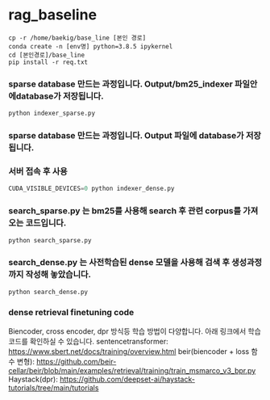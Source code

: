 # rag_baseline
```
cp -r /home/baekig/base_line [본인 경로]
conda create -n [env명] python=3.8.5 ipykernel 
cd [본인경로]/base_line
pip install -r req.txt
```

### sparse database 만드는 과정입니다. Output/bm25_indexer 파일안에database가 저장됩니다.
```python
python indexer_sparse.py
```
### sparse database 만드는 과정입니다. Output 파일에 database가 저장됩니다.
### 서버 접속 후 사용
```python
CUDA_VISIBLE_DEVICES=0 python indexer_dense.py 
```
### search_sparse.py 는 bm25를 사용해 search 후 관련 corpus를 가져오는 코드입니다.
```python
python search_sparse.py
```
### search_dense.py 는 사전학습된 dense 모델을 사용해 검색 후 생성과정까지 작성해 놓았습니다.
```python
python search_dense.py
```
### dense retrieval finetuning code
Biencoder, cross encoder, dpr 방식등 학습 방법이 다양합니다. 아래 링크에서 학습코드를 확인하실 수 있습니다.
sentencetransformer: https://www.sbert.net/docs/training/overview.html
beir(biencoder + loss 함수 변형): https://github.com/beir-cellar/beir/blob/main/examples/retrieval/training/train_msmarco_v3_bpr.py
Haystack(dpr): https://github.com/deepset-ai/haystack-tutorials/tree/main/tutorials
